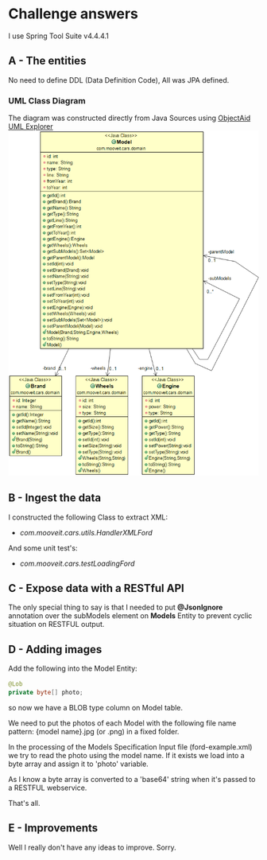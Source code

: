 ﻿# Challenge answers
I use Spring Tool Suite v4.4.4.1

## A - The entities
No need to define DDL (Data Definition Code), All was JPA defined.
### UML Class Diagram
The diagram was constructed directly from Java Sources using <a href="www.objectaid.com" target="_blank">ObjectAid UML Explorer</a>
![UML Class Diagram](cars/Diagram.png)

## B - Ingest the data

I constructed the following Class to extract XML:
* *com.mooveit.cars.utils.HandlerXMLFord*

And some unit test's:
* *com.mooveit.cars.testLoadingFord*

## C - Expose data with a RESTful API

The only special thing to say is that I needed to put **@JsonIgnore** annotation over the subModels element on **Models** Entity to prevent cyclic situation on RESTFUL output.

## D - Adding images

Add the following into the Model Entity:

```java
@Lob  
private byte[] photo;
```

so now we have a BLOB type column on Model table.

We need to put the photos of each Model with the following file name pattern: {model name}.jpg (or .png) in a fixed folder. 

In the processing of the Models Specification Input file (ford-example.xml) we try to read the photo using the model name. If it exists we load into a byte array and assign it to 'photo' variable.

As I know a byte array is converted to a 'base64' string when it's passed to a RESTFUL webservice.

That's all.

## E - Improvements

Well I really don't have any ideas to improve. Sorry.
